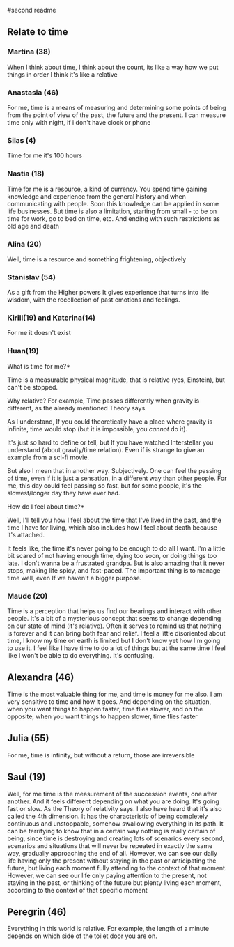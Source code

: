 #second readme
## Relate to time
### Martina (38)
When I think about time, I think about the count, its like a way how we put things in order
I think it's like a relative 

### Anastasia (46)
For me, time is a means of measuring and determining some points of being from the point of view of the past, the future and the present. I can measure time only with night, if i don't have clock or phone 

### Silas (4)

Time for me it's 100 hours

### Nastia (18)

Time for me is a resource, a kind of currency.
You spend time gaining knowledge and experience from the general history and when communicating with people. Soon this knowledge can be applied in some life businesses. But time is also a limitation, starting from small - to be on time for work, go to bed on time, etc. And ending with such restrictions as old age and death

### Alina (20)

Well, time is a resource and something frightening, objectively

### Stanislav (54)

As a gift from the Higher powers
It gives experience that turns into life wisdom, with the recollection of past emotions and feelings.

### Kirill(19) and Katerina(14)

For me it doesn't exist

### Huan(19)

What is time for me?*

Time is a measurable physical magnitude, that is relative (yes, Einstein), but can't be stopped. 

Why relative? For example, Time passes differently when gravity is different, as the already mentioned Theory says.

As I understand, If you could theoretically have a place where gravity is infinite, time would stop (but it is impossible, you *cannot* do it). 

It's just so hard to define or tell, but If you have watched Interstellar you understand (about gravity/time relation). Even if is strange to give an example from a sci-fi movie.

But also I mean that in another way. Subjectively. One can feel the passing of time, even if it is just a sensation, in a different way than other people. For me, this day could feel passing so fast, but for some people, it's the slowest/longer day they have ever had.

How do I feel about time?*

Well, I'll tell you how I feel about the time that I've lived in the past, and the time I have for living, which also includes how I feel about death because it's attached.

It feels like, the time it's never going to be enough to do all I want. I'm a little bit scared of not having enough time, dying too soon, or doing things too late. I don't wanna be a frustrated grandpa. But is also amazing that it never stops, making life spicy, and fast-paced. The important thing is to manage time well, even If we haven't a bigger purpose.

### Maude (20)

Time is a perception that helps us find our bearings and interact with other people.  It's a bit of a mysterious concept that seems to change depending on our state of mind (it's relative).  Often it serves to remind us that nothing is forever and it can bring both fear and relief.
I feel a little disoriented about time, I know my time on earth is limited but I don't know yet how I'm going to use it.  I feel like I have time to do a lot of things but at the same time I feel like I won't be able to do everything.  It's confusing.

## Alexandra (46)

Time is the most valuable thing for me, and time is money for me also. I am very sensitive to time and how it goes. And depending on the situation, when you want things to happen faster, time flies  slower, and on the opposite, when you want things to happen slower, time flies faster

## Julia (55)

For me, time is infinity, but without a return, those are irreversible

## Saul (19)

Well, for me time is the measurement of the succession events, one after another. And it feels different depending on what you are doing. It's going fast or slow. As the Theory of relativity says. I also have heard that it's also called the 4th dimension.
It has the characteristic of being completely continuous and unstoppable, somehow swallowing everything in its path. It can be terrifying to know that in a certain way nothing is really certain of being, since time is destroying and creating lots of scenarios every second, scenarios and situations that will never be repeated in exactly the same way, gradually approaching the end of all. However, we can see our daily life having only the present without staying in the past or anticipating the future, but living each moment fully attending to the context of that moment. However, we can see our life only paying attention to the present, not staying in the past, or thinking of the future but plenty living each moment, according to the context of that specific moment

## Peregrin (46)

Everything in this world is relative.  For example, the length of a minute depends on which side of the toilet door you are on.


